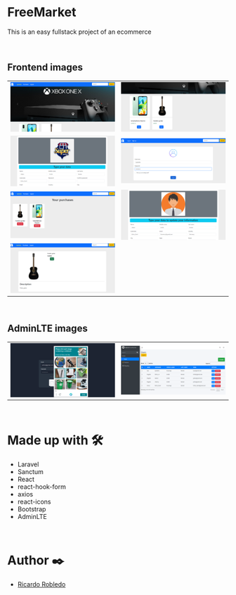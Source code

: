 # FreeMarket
This is an easy fullstack project of an ecommerce

<br>

## Frontend images
| | |
| --- | --- |
<img src="https://github.com/RicardoRobledo/FreeMarket/blob/main/1.png">|<img src="https://github.com/RicardoRobledo/FreeMarket/blob/main/2.png">
<img src="https://github.com/RicardoRobledo/FreeMarket/blob/main/3.png">|<img src="https://github.com/RicardoRobledo/FreeMarket/blob/main/4.png">
<img src="https://github.com/RicardoRobledo/FreeMarket/blob/main/5.png">|<img src="https://github.com/RicardoRobledo/FreeMarket/blob/main/6.png">
<img src="https://github.com/RicardoRobledo/FreeMarket/blob/main/7.png">| 

<br>

## AdminLTE images
| | |
| --- | --- |
<img src="https://github.com/RicardoRobledo/FreeMarket/blob/main/lte1.png">|<img src="https://github.com/RicardoRobledo/FreeMarket/blob/main/lte2.png">

<br>

# Made up with 🛠️
- Laravel
- Sanctum
- React
- react-hook-form
- axios
- react-icons
- Bootstrap
- AdminLTE

<br>

# Author ✒️
- [Ricardo Robledo](https://github.com/RicardoRobledo/)
